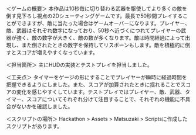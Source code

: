 ＜ゲームの概要＞
本作品は10秒毎に切り替わる武器を駆使してより多くの敵を倒す見下ろし視点の2Dシューティングゲームです。最長で50秒間プレイすることができますが、敵に当たった場合はゲームオーバーになります。プレイヤー、敵、武器はそれぞれ数字になっており、50秒へ近づくにつれてプレイヤーの武器が強く、敵の数字が大きく、敵の数が多くなります。敵は時間経過によって出現し、また倒されたときの数字を保持してリスポーンもします。敵を積極的に倒すとスコアが増えやすくなっています。

＜担当箇所＞
主にHUDの実装とテストプレイを担当しました。

＜工夫点＞
タイマーをゲージの形にすることでプレイヤーが瞬時に経過時間を把握できるようにしました。また、スコアが加算されたときに揺れることでスコアの変化を感じやすくしています。テストプレイではプレイヤー、敵、武器、タイマー、スコアについてそれぞれ分けて注目することで、それぞれの機能に不具合がないかを確認しました。

＜スクリプトの場所＞
Hackathon > Assets > Matsuzaki > Scriptsに作成したスクリプトがあります。
